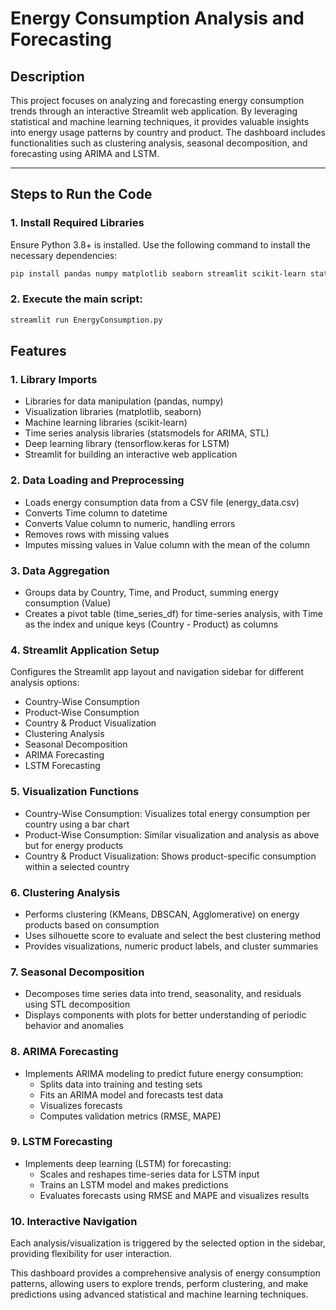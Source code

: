 # Energy Consumption Analysis and Forecasting

## Description
This project focuses on analyzing and forecasting energy consumption trends through an interactive Streamlit web application. By leveraging statistical and machine learning techniques, it provides valuable insights into energy usage patterns by country and product. The dashboard includes functionalities such as clustering analysis, seasonal decomposition, and forecasting using ARIMA and LSTM.

---

## Steps to Run the Code

### 1. Install Required Libraries
Ensure Python 3.8+ is installed. Use the following command to install the necessary dependencies:

```bash
pip install pandas numpy matplotlib seaborn streamlit scikit-learn statsmodels tensorflow
```

### 2. Execute the main script:
```bash
streamlit run EnergyConsumption.py
```



## Features

### 1. Library Imports

- Libraries for data manipulation (pandas, numpy)
- Visualization libraries (matplotlib, seaborn)
- Machine learning libraries (scikit-learn)
- Time series analysis libraries (statsmodels for ARIMA, STL)
- Deep learning library (tensorflow.keras for LSTM)
- Streamlit for building an interactive web application

### 2. Data Loading and Preprocessing

- Loads energy consumption data from a CSV file (energy_data.csv)
- Converts Time column to datetime
- Converts Value column to numeric, handling errors
- Removes rows with missing values
- Imputes missing values in Value column with the mean of the column

### 3. Data Aggregation

- Groups data by Country, Time, and Product, summing energy consumption (Value)
- Creates a pivot table (time_series_df) for time-series analysis, with Time as the index and unique keys (Country - Product) as columns

### 4. Streamlit Application Setup

Configures the Streamlit app layout and navigation sidebar for different analysis options:
- Country-Wise Consumption
- Product-Wise Consumption
- Country & Product Visualization
- Clustering Analysis
- Seasonal Decomposition
- ARIMA Forecasting
- LSTM Forecasting

### 5. Visualization Functions

- Country-Wise Consumption: Visualizes total energy consumption per country using a bar chart
- Product-Wise Consumption: Similar visualization and analysis as above but for energy products
- Country & Product Visualization: Shows product-specific consumption within a selected country

### 6. Clustering Analysis

- Performs clustering (KMeans, DBSCAN, Agglomerative) on energy products based on consumption
- Uses silhouette score to evaluate and select the best clustering method
- Provides visualizations, numeric product labels, and cluster summaries

### 7. Seasonal Decomposition

- Decomposes time series data into trend, seasonality, and residuals using STL decomposition
- Displays components with plots for better understanding of periodic behavior and anomalies

### 8. ARIMA Forecasting

- Implements ARIMA modeling to predict future energy consumption:
  - Splits data into training and testing sets
  - Fits an ARIMA model and forecasts test data
  - Visualizes forecasts
  - Computes validation metrics (RMSE, MAPE)

### 9. LSTM Forecasting

- Implements deep learning (LSTM) for forecasting:
  - Scales and reshapes time-series data for LSTM input
  - Trains an LSTM model and makes predictions
  - Evaluates forecasts using RMSE and MAPE and visualizes results

### 10. Interactive Navigation

Each analysis/visualization is triggered by the selected option in the sidebar, providing flexibility for user interaction.

This dashboard provides a comprehensive analysis of energy consumption patterns, allowing users to explore trends, perform clustering, and make predictions using advanced statistical and machine learning techniques.
